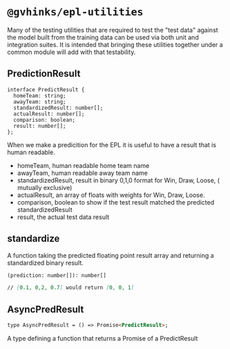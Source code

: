 # `@gvhinks/epl-utilities`

Many of the testing utilities that are required to test the "test data" against the model built
from the training data can be used via both unit and integration suites. It is intended that 
bringing these utilities together under a common module will add with that testability.

## PredictionResult

```
interface PredictResult {
  homeTeam: string;
  awayTeam: string;
  standardizedResult: number[];
  actualResult: number[];
  comparison: boolean;
  result: number[];
};
```

When we make a predicition for the EPL it is useful to have a result that is
human readable.

- homeTeam, human readable home team name
- awayTeam, human readable away team name
- standardizedResult, result in binary 0,1,0 format for Win, Draw, Loose, ( mutually exclusive)
- actualResult, an array of floats with weights for Win, Draw, Loose.
- comparison, boolean to show if the test result matched the predicted standardizedResult
- result, the actual test data result

## standardize

A function taking the predicted floating point result array and returning a
standardized binary result.

```markdown
(prediction: number[]): number[]

// [0.1, 0,2, 0.7] would return [0, 0, 1]

``` 

## AsyncPredResult

```markdown
type AsyncPredResult = () => Promise<PredictResult>;
```

A type defining a function that returns a Promise of a PredictResult


